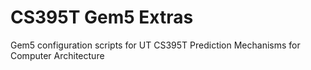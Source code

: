# CS395T Gem5 Extras

Gem5 configuration scripts for UT CS395T Prediction Mechanisms for Computer Architecture
